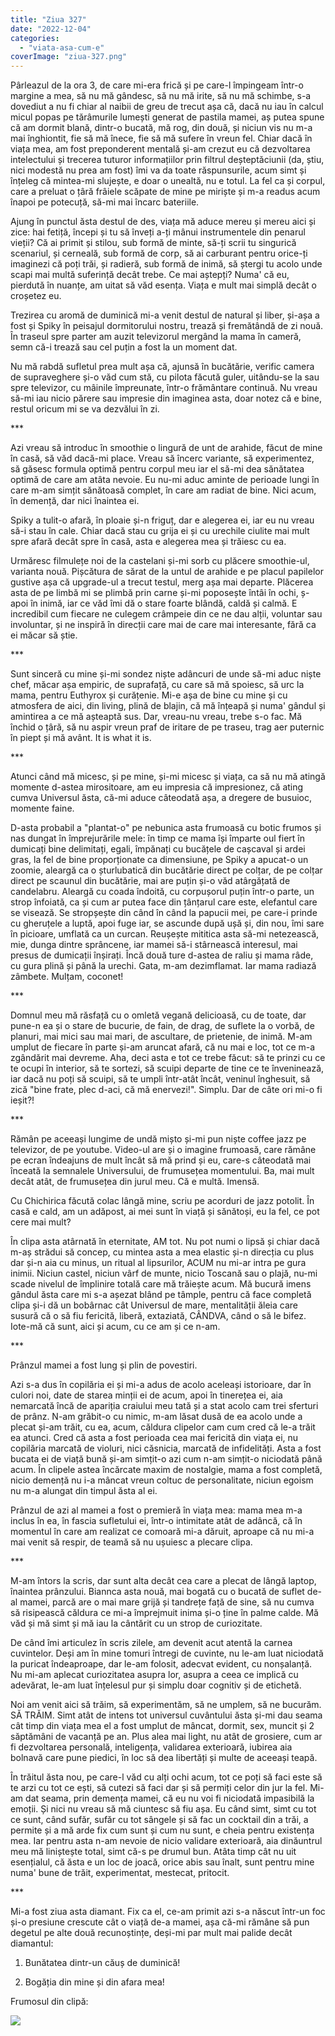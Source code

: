 ```yaml
---
title: "Ziua 327"
date: "2022-12-04"
categories: 
  - "viata-asa-cum-e"
coverImage: "ziua-327.png"
---
```


Pârleazul de la ora 3, de care mi-era frică și pe care-l împingeam într-o margine a mea, să nu mă gândesc, să nu mă irite, să nu mă schimbe, s-a dovediut a nu fi chiar al naibii de greu de trecut așa că, dacă nu iau în calcul micul popas pe tărâmurile lumești generat de pastila mamei, aș putea spune că am dormit blană, dintr-o bucată, mă rog, din două, și niciun vis nu m-a mai înghiontit, fie să mă înece, fie să mă sufere în vreun fel. Chiar dacă în viața mea, am fost preponderent mentală și-am crezut eu că dezvoltarea intelectului și trecerea tuturor informațiilor prin filtrul deșteptăciunii (da, știu, nici modestă nu prea am fost) îmi va da toate răspunsurile, acum simt și înțeleg că mintea-mi slujește, e doar o unealtă, nu e totul. La fel ca și corpul, care a preluat o țâră frâiele scăpate de mine pe miriște și m-a readus acum înapoi pe potecuță, să-mi mai încarc bateriile. 

Ajung în punctul ăsta destul de des, viața mă aduce mereu și mereu aici și zice: hai fetiță, începi și tu să înveți a-ți mânui instrumentele din penarul vieții? Că ai primit și stilou, sub formă de minte, să-ți scrii tu singurică scenariul, și cerneală, sub formă de corp, să ai carburant pentru orice-ți imaginezi că poți trăi, și radieră, sub formă de inimă, să ștergi tu acolo unde scapi mai multă suferință decât trebe. Ce mai aștepți? Numa' că eu, pierdută în nuanțe, am uitat să văd esența. Viața e mult mai simplă decât o croșetez eu.

Trezirea cu aromă de duminică mi-a venit destul de natural și liber, și-așa a fost și Spiky în peisajul dormitorului nostru, trează și fremătândă de zi nouă. În traseul spre parter am auzit televizorul mergând la mama în cameră, semn că-i trează sau cel puțin a fost la un moment dat. 

Nu mă rabdă sufletul prea mult așa că, ajunsă în bucătărie, verific camera de supraveghere și-o văd cum stă, cu pilota făcută guler, uitându-se la sau spre televizor, cu mâinile împreunate, într-o frământare continuă. Nu vreau să-mi iau nicio părere sau impresie din imaginea asta, doar notez că e bine, restul oricum mi se va dezvălui în zi.

\*\*\*

Azi vreau să introduc în smoothie o lingură de unt de arahide, făcut de mine în casă, să văd dacă-mi place. Vreau să încerc variante, să experimentez, să găsesc formula optimă pentru corpul meu iar el să-mi dea sănătatea optimă de care am atâta nevoie. Eu nu-mi aduc aminte de perioade lungi în care m-am simțit sănătoasă complet, în care am radiat de bine. Nici acum, în demență, dar nici înaintea ei. 

Spiky a tulit-o afară, în ploaie și-n friguț, dar e alegerea ei, iar eu nu vreau să-i stau în cale. Chiar dacă stau cu grija ei și cu urechile ciulite mai mult spre afară decât spre în casă, asta e alegerea mea și trăiesc cu ea. 

Urmăresc filmulețe noi de la castelani și-mi sorb cu plăcere smoothie-ul, varianta nouă. Pișcătura de sărat de la untul de arahide e pe placul papilelor gustive așa că upgrade-ul a trecut testul, merg așa mai departe. Plăcerea asta de pe limbă mi se plimbă prin carne și-mi poposește întâi în ochi, ș-apoi în inimă, iar ce văd îmi dă o stare foarte blândă, caldă și calmă. E incredibil cum fiecare ne culegem crâmpeie din ce ne dau alții, voluntar sau involuntar, și ne inspiră în direcții care mai de care mai interesante, fără ca ei măcar să știe. 

\*\*\*

Sunt sinceră cu mine și-mi sondez niște adâncuri de unde să-mi aduc niște chef, măcar așa empiric, de suprafață, cu care să mă spoiesc, să urc la mama, pentru Euthyrox și curățenie. Mi-e așa de bine cu mine și cu atmosfera de aici, din living, plină de blajin, că mă înțeapă și numa' gândul și amintirea a ce mă așteaptă sus. Dar, vreau-nu vreau, trebe s-o fac. Mă închid o țâră, să nu aspir vreun praf de iritare de pe traseu, trag aer puternic în piept și mă avânt. It is what it is.

\*\*\*

Atunci când mă micesc, și pe mine, și-mi micesc și viața, ca să nu mă atingă momente d-astea mirositoare, am eu impresia că impresionez, că ating cumva Universul ăsta, că-mi aduce câteodată așa, a dregere de busuioc, momente faine.

D-asta probabil a "plantat-o" pe nebunica asta frumoasă cu botic frumos și nas dungat în împrejurările mele: în timp ce mama își împarte oul fiert în dumicați bine delimitați, egali, împănați cu bucățele de cașcaval și ardei gras, la fel de bine proporționate ca dimensiune, pe Spiky a apucat-o un zoomie, aleargă ca o șturlubatică din bucătărie direct pe colțar, de pe colțar direct pe scaunul din bucătărie, mai are puțin și-o văd atârgățată de candelabru. Aleargă cu coada îndoită, cu corpușorul puțin într-o parte, un strop înfoiată, ca și cum ar putea face din țânțarul care este, elefantul care se visează. Se stropșește din când în când la papucii mei, pe care-i prinde cu gheruțele a luptă, apoi fuge iar, se ascunde după ușă și, din nou, îmi sare în picioare, umflată ca un curcan. Reușește mititica asta să-mi netezească, mie, dunga dintre sprâncene, iar mamei să-i stârnească interesul, mai presus de dumicații înșirați. Încă două ture d-astea de raliu și mama râde, cu gura plină și până la urechi. Gata, m-am dezimflamat. Iar mama radiază zâmbete. Mulțam, coconet!

\*\*\*

Domnul meu mă răsfață cu o omletă vegană delicioasă, cu de toate, dar pune-n ea și o stare de bucurie, de fain, de drag, de suflete la o vorbă, de planuri, mai mici sau mai mari, de ascultare, de prietenie, de inimă. M-am umplut de fiecare în parte și-am aruncat afară, că nu mai e loc, tot ce m-a zgândărit mai devreme. Aha, deci asta e tot ce trebe făcut: să te prinzi cu ce te ocupi în interior, să te sortezi, să scuipi departe de tine ce te înveninează, iar dacă nu poți să scuipi, să te umpli într-atât încât, veninul înghesuit, să zică "bine frate, plec d-aci, că mă enervezi!". Simplu. Dar de câte ori mi-o fi ieșit?!

\*\*\*

Rămân pe aceeași lungime de undă mișto și-mi pun niște coffee jazz pe televizor, de pe youtube. Video-ul are și o imagine frumoasă, care rămâne pe ecran îndeajuns de mult încât să mă prind și eu, care-s câteodată mai înceată la semnalele Universului, de frumusețea momentului. Ba, mai mult decât atât, de frumusețea din jurul meu. Că e multă. Imensă.

Cu Chichirica făcută colac lângă mine, scriu pe acorduri de jazz potolit. În casă e cald, am un adăpost, ai mei sunt în viață și sănătoși, eu la fel, ce pot cere mai mult?

În clipa asta atârnată în eternitate, AM tot. Nu pot numi o lipsă și chiar dacă m-aș strădui să concep, cu mintea asta a mea elastic și-n direcția cu plus dar și-n aia cu minus, un ritual al lipsurilor, ACUM nu mi-ar intra pe gura inimii. Niciun castel, niciun vârf de munte, nicio Toscană sau o plajă, nu-mi scade nivelul de împlinire totală care mă trăiește acum. Mă bucură imens gândul ăsta care mi s-a așezat blând pe tâmple, pentru că face completă clipa și-i dă un bobârnac cât Universul de mare, mentalității ăleia care susură că o să fiu fericită, liberă, extaziată, CÂNDVA, când o să le bifez. Iote-mă că sunt, aici și acum, cu ce am și ce n-am.

\*\*\*

Prânzul mamei a fost lung și plin de povestiri.

Azi s-a dus în copilăria ei și mi-a adus de acolo aceleași istorioare, dar în culori noi, date de starea minții ei de acum, apoi în tinerețea ei, aia nemarcată încă de apariția craiului meu tată și a stat acolo cam trei sferturi de prânz. N-am grăbit-o cu nimic, m-am lăsat dusă de ea acolo unde a plecat și-am trăit, cu ea, acum, căldura clipelor cam cum cred că le-a trăit ea atunci. Cred că asta a fost perioada cea mai fericită din viața ei, nu copilăria marcată de violuri, nici căsnicia, marcată de infidelități. Asta a fost bucata ei de viață bună și-am simțit-o azi cum n-am simțit-o niciodată până acum. În clipele astea încărcate maxim de nostalgie, mama a fost completă, nicio demență nu i-a mâncat vreun coltuc de personalitate, niciun egoism nu m-a alungat din timpul ăsta al ei. 

Prânzul de azi al mamei a fost o premieră în viața mea: mama mea m-a inclus în ea, în fascia sufletului ei, într-o intimitate atât de adâncă, că în momentul în care am realizat ce comoară mi-a dăruit, aproape că nu mi-a mai venit să respir, de teamă să nu ușuiesc a plecare clipa. 

\*\*\*

M-am întors la scris, dar sunt alta decât cea care a plecat de lângă laptop, înaintea prânzului. Biannca asta nouă, mai bogată cu o bucată de suflet de-al mamei, parcă are o mai mare grijă și tandrețe față de sine, să nu cumva să risipească căldura ce mi-a împrejmuit inima și-o ține în palme calde. Mă văd și mă simt și mă iau la cântărit cu un strop de curiozitate.

De când îmi articulez în scris zilele, am devenit acut atentă la carnea cuvintelor. Deși am în mine tomuri întregi de cuvinte, nu le-am luat niciodată la puricat îndeaproape, dar le-am folosit, adecvat evident, cu nonșalanță. Nu mi-am aplecat curiozitatea asupra lor, asupra a ceea ce implică cu adevărat, le-am luat înțelesul pur și simplu doar cognitiv și de etichetă.

Noi am venit aici să trăim, să experimentăm, să ne umplem, să ne bucurăm. SĂ TRĂIM. Simt atât de intens tot universul cuvântului ăsta și-mi dau seama cât timp din viața mea el a fost umplut de mâncat, dormit, sex, muncit și 2 săptămâni de vacanță pe an. Plus alea mai light, nu atât de grosiere, cum ar fi dezvoltarea personală, inteligența, validarea exterioară, iubirea aia bolnavă care pune piedici, în loc să dea libertăți și multe de aceeași teapă.

În trăitul ăsta nou, pe care-l văd cu alți ochi acum, tot ce poți să faci este să te arzi cu tot ce ești, să cutezi să faci dar și să permiți celor din jur la fel. Mi-am dat seama, prin demența mamei, că eu nu voi fi niciodată impasibilă la emoții. Și nici nu vreau să mă ciuntesc să fiu așa. Eu când simt, simt cu tot ce sunt, când sufăr, sufăr cu tot sângele și să fac un cocktail din a trăi, a permite și a mă arde fix cum sunt și cum nu sunt, e cheia pentru existența mea. Iar pentru asta n-am nevoie de nicio validare exterioară, aia dinăuntrul meu mă liniștește total, simt că-s pe drumul bun. Atâta timp cât nu uit esențialul, că ăsta e un loc de joacă, orice abis sau înalt, sunt pentru mine numa' bune de trăit, experimentat, mestecat, pritocit.

\*\*\*

Mi-a fost ziua asta diamant. Fix ca el, ce-am primit azi s-a născut într-un foc și-o presiune crescute cât o viață de-a mamei, așa că-mi rămâne să pun degetul pe alte două recunoștințe, deși-mi par mult mai palide decât diamantul:

1. Bunătatea dintr-un căuș de duminică!

3. Bogăția din mine și din afara mea!

Frumosul din clipă:

![](images/327.jpeg)
